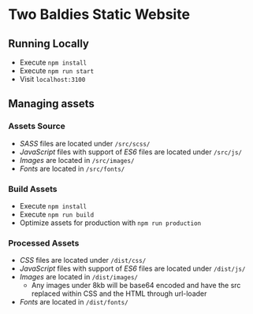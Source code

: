 # Two Baldies Static Website

## Running Locally ##
* Execute `npm install`
* Execute `npm run start`
* Visit `localhost:3100`

## Managing assets ##

### Assets Source

* _SASS_ files are located under `/src/scss/`
* _JavaScript_ files with support of _ES6_ files are located under `/src/js/`
* _Images_ are located in `/src/images/`
* _Fonts_ are located in `/src/fonts/`

### Build Assets

* Execute `npm install`
* Execute `npm run build`
* Optimize assets for production with `npm run production`

### Processed Assets

* _CSS_ files are located under `/dist/css/`
* _JavaScript_ files with support of _ES6_ files are located under `/dist/js/`
* _Images_ are located in `/dist/images/`
    * Any images under 8kb will be base64 encoded and have the src replaced within CSS and the HTML through url-loader
* _Fonts_ are located in `/dist/fonts/`
